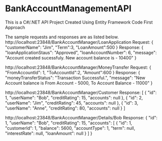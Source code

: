 # BankAccountManagementAPI
This is a C#/.NET API Project Created Using Entity Framework Code First Approach

The sample requests and responses are as listed below.
http://localhost:23848/BankAccountManager/LoanApplication
Request:
{
"customerName": "Jim",
"Term":3,
"LoanAmount":500
}
Response:
{
    "loanApplicationStaus": "Approved",
    "loanAccountNumber": 6,
    "message": "Account created sucessfuly. New account balance is - 10400"
}

http://localhost:23848/BankAccountManager/MoneyTransfer
Request:
{
"FromAccountId": 1,
"ToAccountId":2,
"Amount":600
}
Response:
{
    "moneyTransferStatus": "Transaction Successful.",
    "message": "New Account balance is From Account - 5000, To Account Balance - 11000"
}


http://localhost:23848/BankAccountManager/Customer
Response:
[
    {
        "id": 1,
        "userName": "Bob",
        "creditRating": 15,
        "accounts": null
    },
    {
        "id": 2,
        "userName": "Jim",
        "creditRating": 45,
        "accounts": null
    },
    {
        "id": 3,
        "userName": "Anne",
        "creditRating": 80,
        "accounts": null
    }
]


http://localhost:23848/BankAccountManager/Details/Bob
Response:
{
    "id": 1,
    "userName": "Bob",
    "creditRating": 15,
    "accounts": [
        {
            "id": 1,
            "customerId": 1,
            "balance": 5600,
            "accountType": 1,
            "term": null,
            "interestRate": null,
            "loanAmount": null
        }
    ]
}
